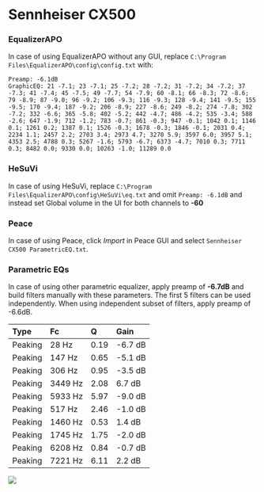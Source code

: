 # Sennheiser CX500

### EqualizerAPO
In case of using EqualizerAPO without any GUI, replace `C:\Program Files\EqualizerAPO\config\config.txt`
with:
```
Preamp: -6.1dB
GraphicEQ: 21 -7.1; 23 -7.1; 25 -7.2; 28 -7.2; 31 -7.2; 34 -7.2; 37 -7.3; 41 -7.4; 45 -7.5; 49 -7.7; 54 -7.9; 60 -8.1; 66 -8.3; 72 -8.6; 79 -8.9; 87 -9.0; 96 -9.2; 106 -9.3; 116 -9.3; 128 -9.4; 141 -9.5; 155 -9.5; 170 -9.4; 187 -9.2; 206 -8.9; 227 -8.6; 249 -8.2; 274 -7.8; 302 -7.2; 332 -6.6; 365 -5.8; 402 -5.2; 442 -4.7; 486 -4.2; 535 -3.4; 588 -2.6; 647 -1.9; 712 -1.2; 783 -0.7; 861 -0.3; 947 -0.1; 1042 0.1; 1146 0.1; 1261 0.2; 1387 0.1; 1526 -0.3; 1678 -0.3; 1846 -0.1; 2031 0.4; 2234 1.1; 2457 2.2; 2703 3.4; 2973 4.7; 3270 5.9; 3597 6.0; 3957 5.1; 4353 2.5; 4788 0.3; 5267 -1.6; 5793 -6.7; 6373 -4.7; 7010 0.3; 7711 0.3; 8482 0.0; 9330 0.0; 10263 -1.0; 11289 0.0
```

### HeSuVi
In case of using HeSuVi, replace `C:\Program Files\EqualizerAPO\config\HeSuVi\eq.txt` and omit `Preamp:
-6.1dB` and instead set Global volume in the UI for both channels to **-60**

### Peace
In case of using Peace, click *Import* in Peace GUI and select `Sennheiser CX500 ParametricEQ.txt`.

### Parametric EQs
In case of using other parametric equalizer, apply preamp of **-6.7dB** and build filters manually
with these parameters. The first 5 filters can be used independently.
When using independent subset of filters, apply preamp of -6.6dB.

| Type    | Fc      |    Q | Gain    |
|:--------|:--------|:-----|:--------|
| Peaking | 28 Hz   | 0.19 | -6.7 dB |
| Peaking | 147 Hz  | 0.65 | -5.1 dB |
| Peaking | 306 Hz  | 0.95 | -3.5 dB |
| Peaking | 3449 Hz | 2.08 | 6.7 dB  |
| Peaking | 5933 Hz | 5.97 | -9.0 dB |
| Peaking | 517 Hz  | 2.46 | -1.0 dB |
| Peaking | 1460 Hz | 0.53 | 1.4 dB  |
| Peaking | 1745 Hz | 1.75 | -2.0 dB |
| Peaking | 6208 Hz | 0.84 | -0.7 dB |
| Peaking | 7221 Hz | 6.11 | 2.2 dB  |

![](https://raw.githubusercontent.com/jaakkopasanen/AutoEq/master/results/headphonecom/sbaf-serious/Sennheiser%20CX500/Sennheiser%20CX500.png)